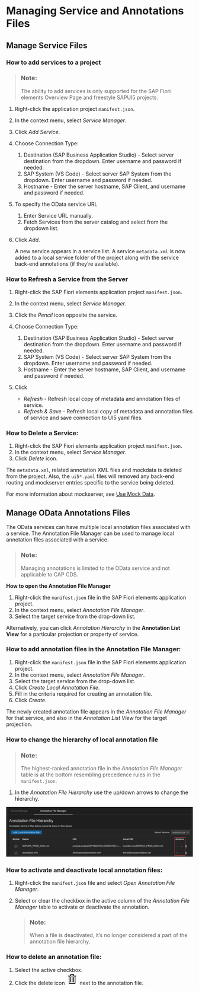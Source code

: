 <!-- loio8182ff3b19574f038bd636b9991aa24e -->

# Managing Service and Annotations Files



<a name="loio8182ff3b19574f038bd636b9991aa24e__section_khb_j3p_ylb"/>

## Manage Service Files



### How to add services to a project

> ### Note:  
> The ability to add services is only supported for the SAP Fiori elements Overview Page and freestyle SAPUI5 projects.

1.  Right-click the application project `manifest.json`.
2.  In the context menu, select *Service Manager*.
3.  Click *Add Service*.
4.  Choose Connection Type:
    1.  Destination \(SAP Business Application Studio\) - Select server destination from the dropdown. Enter username and password if needed.
    2.  SAP System \(VS Code\) - Select server SAP System from the dropdown. Enter username and password if needed.
    3.  Hostname - Enter the server hostname, SAP Client, and username and password if needed.

5.  To specify the OData service URL
    1.  Enter Service URL manually.
    2.  Fetch Services from the server catalog and select from the dropdown list.

6.  Click *Add*.

    A new service appears in a service list. A service `metadata.xml` is now added to a local service folder of the project along with the service back-end annotations \(if they’re available\).




### How to Refresh a Service from the Server

1.  Right-click the SAP Fiori elements application project `manifest.json`.
2.  In the context menu, select *Service Manager*.
3.  Click the *Pencil* icon opposite the service.
4.  Choose Connection Type:
    1.  Destination \(SAP Business Application Studio\) - Select server destination from the dropdown. Enter username and password if needed.
    2.  SAP System \(VS Code\) - Select server SAP System from the dropdown. Enter username and password if needed.
    3.  Hostname - Enter the server hostname, SAP Client, and username and password if needed.

5.  Click
    -   *Refresh* - Refresh local copy of metadata and annotation files of service.
    -   *Refresh & Save* - Refresh local copy of metadata and annotation files of service and save connection to UI5 yaml files.




### How to Delete a Service:

1.  Right-click the SAP Fiori elements application project `manifest.json`.
2.  In the context menu, select *Service Manager*.
3.  Click *Delete* icon.

The `metadata.xml`, related annotation XML files and mockdata is deleted from the project. Also, the `ui5*.yaml` files will removed any back-end routing and mockserver entries specific to the service being deleted.

For more information about mockserver, see [Use Mock Data](../Previewing-an-Application/use-mock-data-bda83a4.md).



<a name="loio8182ff3b19574f038bd636b9991aa24e__section_sl5_xd4_ylb"/>

## Manage OData Annotations Files

The OData services can have multiple local annotation files associated with a service. The Annotation File Manager can be used to manage local annotation files associated with a service.

> ### Note:  
> Managing annotations is limited to the OData service and not applicable to CAP CDS.

**How to open the Annotation File Manager**

1.  Right-click the `manifest.json` file in the SAP Fiori elements application project.
2.  In the context menu, select *Annotation File Manager*.
3.  Select the target service from the drop-down list.

Alternatively, you can click *Annotation Hierarchy* in the **Annotation List View** for a particular projection or property of service.



### How to add annotation files in the Annotation File Manager:

1.  Right-click the `manifest.json` file in the SAP Fiori elements application project.
2.  In the context menu, select *Annotation File Manager*.
3.  Select the target service from the drop-down list.
4.  Click *Create Local Annotation File*.
5.  Fill in the criteria required for creating an annotation file.
6.  Click *Create*.

The newly created annotation file appears in the *Annotation File Manager* for that service, and also in the *Annotation List View* for the target projection.



### How to change the hierarchy of local annotation file

> ### Note:  
> The highest-ranked annotation file in the *Annotation File Manager* table is at the bottom resembling precedence rules in the `manifest.json`.

1.  In the *Annotation File Hierarchy* use the up/down arrows to change the hierarchy.

![Annotation File Hierarchy](images/Annotations_File_Hierarchy_a7d0242.png)



### How to activate and deactivate local annotation files:

1.  Right-click the `manifest.json` file and select *Open Annotation File Manager*.
2.  Select or clear the checkbox in the active column of the *Annotation File Manager* table to activate or deactivate the annotation.

    > ### Note:  
    > When a file is deactivated, it’s no longer considered a part of the annotation file hierarchy.




### How to delete an annotation file:

1.  Select the active checkbox.
2.  Click the delete icon ![](images/Delete_icon_VS_Code_86e90a9.png) next to the annotation file.

